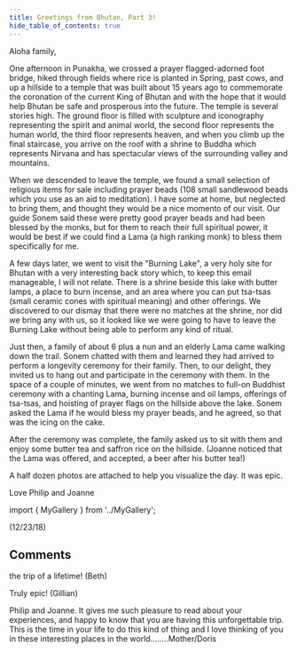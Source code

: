 ```yaml
---
title: Greetings from Bhutan, Part 3!
hide_table_of_contents: true
---
```


Aloha family,

One afternoon in Punakha, we crossed a prayer flagged-adorned foot bridge, hiked through fields where rice is planted in Spring, past cows, and up a hillside to a temple that was built about 15 years ago to commemorate the coronation of the current King of Bhutan and with the hope that it would help Bhutan be safe and prosperous into the future. The temple is several stories high. The ground floor is filled with sculpture and iconography representing the spirit and animal world, the second floor represents the human world, the third floor represents heaven, and when you climb up the final staircase, you arrive on the roof with a shrine to Buddha which represents Nirvana and has spectacular views of the surrounding valley and mountains.

When we descended to leave the temple, we found a small selection of religious items for sale including prayer beads (108 small sandlewood beads which you use as an aid to meditation). I have some at home, but neglected to bring them, and thought they would be a nice momento of our visit. Our guide Sonem said these were pretty good prayer beads and had been blessed by the monks, but for them to reach their full spiritual power, it would be best if we could find a Lama (a high ranking monk) to bless them specifically for me.

A few days later, we went to visit the "Burning Lake", a very holy site for Bhutan with a very interesting back story which, to keep this email manageable, I will not relate.  There is a shrine beside this lake with butter lamps, a place to burn incense, and an area where you can put tsa-tsas (small ceramic cones with spiritual meaning) and other offerings. We discovered to our dismay that there were no matches at the shrine, nor did we bring any with us, so it looked like we were going to have to leave the Burning Lake without being able to perform any kind of ritual.

Just then, a family of about 6 plus a nun and an elderly Lama came walking down the trail. Sonem chatted with them and learned they had arrived to perform a longevity ceremony for their family. Then, to our delight, they invited us to hang out and participate in the ceremony with them. In the space of a couple of minutes, we went from no matches to full-on Buddhist ceremony with a chanting Lama, burning incense and oil lamps, offerings of tsa-tsas, and hoisting of prayer flags on the hillside above the lake.  Sonem asked the Lama if he would bless my prayer beads, and he agreed, so that was the icing on the cake.

After the ceremony was complete, the family asked us to sit with them and enjoy some butter tea and saffron rice on the hillside.  (Joanne noticed that the Lama was offered, and accepted, a beer after his butter tea!)

 A half dozen photos are attached to help you visualize the day. It was epic.

Love
Philip and Joanne

import { MyGallery } from '../MyGallery';

<MyGallery prefix="bhutan3" suffix="jpg" num ={6} dir="bhutan" />

(12/23/18)

## Comments

the trip of a lifetime! (Beth)

Truly epic! (Gillian)

Philip and Joanne.  It gives me such pleasure to read about your experiences, and happy to know that you are having this unforgettable trip.  This is the time in your life to do this kind of thing and I love thinking of you in these interesting places in the world........Mother/Doris

